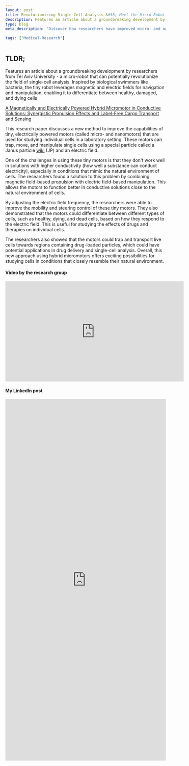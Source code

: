 ```yaml
---
layout: post
title: Revolutionizing Single-Cell Analysis &#58; Meet the Micro-Robot Inspired by Bacteria
description: Features an article about a groundbreaking development by researchers from Tel Aviv University - a micro-robot that can potentially revolutionize the field of single-cell analysis. Inspired by biological swimmers like bacteria, the tiny robot leverages magnetic and electric fields for navigation and manipulation, enabling it to differentiate between healthy, damaged, and dying cells
type: blog
meta_description: "Discover how researchers have improved micro- and nanomotor capabilities for single-cell analysis by combining magnetic and electric fields, enabling better mobility, steering control, and cell differentiation in near-physiological conditions. Explore the potential applications in drug delivery and cell therapy."

tags: ["Medical-Research"]
---
```

## TLDR;
Features an article about a groundbreaking development by researchers from Tel Aviv University - a micro-robot that can potentially revolutionize the field of single-cell analysis. Inspired by biological swimmers like bacteria, the tiny robot leverages magnetic and electric fields for navigation and manipulation, enabling it to differentiate between healthy, damaged, and dying cells


<a href="https://onlinelibrary.wiley.com/share/H3PFSHUARGIAKZQSRUIB?target=10.1002/advs.202204931" target="_blank">A Magnetically and Electrically Powered Hybrid Micromotor in Conductive Solutions: Synergistic Propulsion Effects and Label-Free Cargo Transport and Sensing</a>

This research paper discusses a new method to improve the capabilities of tiny, electrically powered motors (called micro- and nanomotors) that are used for studying individual cells in a laboratory setting. These motors can trap, move, and manipulate single cells using a special particle called a Janus particle [wiki](https://en.wikipedia.org/wiki/Janus_particles) (JP) and an electric field.

One of the challenges in using these tiny motors is that they don't work well in solutions with higher conductivity (how well a substance can conduct electricity), especially in conditions that mimic the natural environment of cells. The researchers found a solution to this problem by combining magnetic field-based propulsion with electric field-based manipulation. This allows the motors to function better in conductive solutions close to the natural environment of cells.

By adjusting the electric field frequency, the researchers were able to improve the mobility and steering control of these tiny motors. They also demonstrated that the motors could differentiate between different types of cells, such as healthy, dying, and dead cells, based on how they respond to the electric field. This is useful for studying the effects of drugs and therapies on individual cells.

The researchers also showed that the motors could trap and transport live cells towards regions containing drug-loaded particles, which could have potential applications in drug delivery and single-cell analysis. Overall, this new approach using hybrid micromotors offers exciting possibilities for studying cells in conditions that closely resemble their natural environment.


#### Video by the research group

<iframe width="560" height="315" src="https://www.youtube.com/embed/qoZit8v9gdA" title="YouTube video player" frameborder="0" allow="accelerometer; autoplay; clipboard-write; encrypted-media; gyroscope; picture-in-picture; web-share" allowfullscreen></iframe>

#### My LinkedIn post
<iframe src="https://www.linkedin.com/embed/feed/update/urn:li:share:7051207888161120257" height="1136" width="504" frameborder="0" allowfullscreen="" title="Embedded post"></iframe>

